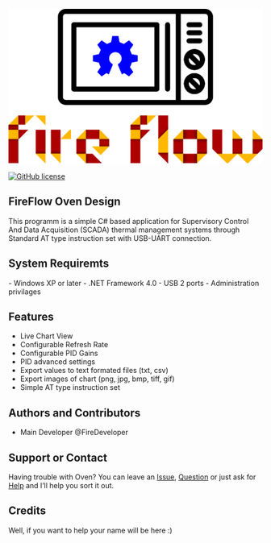<p align="center">
<img alt="Logo" src="https://raw.githubusercontent.com/FireFlowController/FireFlow-Oven/master/logo.png" width="600">
</p>

[![GitHub license](https://img.shields.io/aur/license/yaourt.svg)](https://raw.githubusercontent.com/FireDeveloper/FireFlow-Oven/master/LICENSE.md)

<h2><a name="Header">FireFlow Oven Design</a></h2>
This programm is a simple C# based application for Supervisory Control And Data Acquisition (SCADA) thermal management systems through Standard AT type instruction set with USB-UART connection.

<h2><a name="Requiremts">System Requiremts</a></h2>
- Windows XP or later
- .NET Framework 4.0
- USB 2 ports
- Administration privilages

<h2><a name="Features">Features</a></h2>

- Live Chart View
- Configurable Refresh Rate
- Configurable PID Gains
- PID advanced settings 
- Export values to text formated files (txt, csv)
- Export images of chart (png, jpg, bmp, tiff, gif)
- Simple AT type instruction set

<h2><a name="Authors">Authors and Contributors</a></h2>

- Main Developer @FireDeveloper

<h2><a name="Support">Support or Contact</a></h2>

Having trouble with Oven? You can leave an [Issue](https://github.com/FireDeveloper/FireFlow-Oven/issues), [Question](https://github.com/FireDeveloper/FireFlow-Oven/issues) or just ask for [Help](https://github.com/FireDeveloper/FireFlow-Oven/issues) and I’ll help you sort it out.

 
<h2><a name="Credits">Credits</a></h2>
Well, if you want to help your name will be here :)
<br/>
